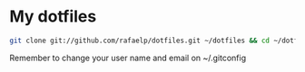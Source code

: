 # My dotfiles

```bash
git clone git://github.com/rafaelp/dotfiles.git ~/dotfiles && cd ~/dotfiles && ./bootstrap.sh
```

Remember to change your user name and email on ~/.gitconfig
